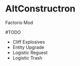 # AltConstructron
Factorio Mod

#TODO
- Cliff Explosives
- Entity Upgrade
- Logistic Reguest
- Logistic Trash